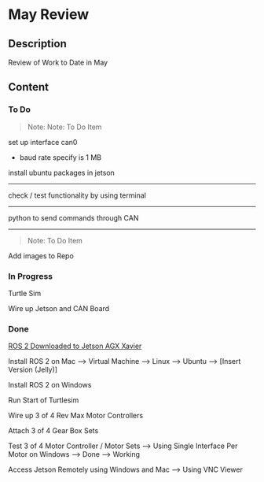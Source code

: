 # May Review

## Description

Review of Work to Date in May

## Content

### To Do

> Note:
> Note: To Do Item
 
set up interface can0
- baud rate specify is 1 MB

install ubuntu packages in jetson

_______

check / test functionality by using terminal

_______

python to send commands through CAN

____

> Note:
> To Do Item

Add images to Repo

### In Progress

Turtle Sim

Wire up Jetson and CAN Board

### Done

[ROS 2 Downloaded to Jetson AGX Xavier](https://docs.ros.org/en/humble/index.html)

Install ROS 2 on Mac --> Virtual Machine --> Linux --> Ubuntu --> [Insert Version (Jelly)]

Install ROS 2 on Windows

Run Start of Turtlesim

Wire up 3 of 4 Rev Max Motor Controllers

Attach 3 of 4 Gear Box Sets

Test 3 of 4 Motor Controller / Motor Sets --> Using Single Interface Per Motor on Windows --> Done --> Working

Access Jetson Remotely using Windows and Mac --> Using VNC Viewer
